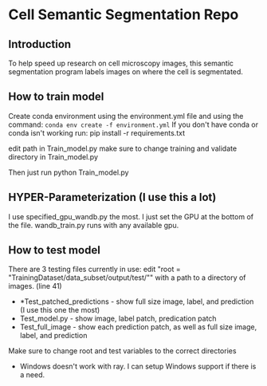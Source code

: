 # Cell Semantic Segmentation Repo
## Introduction
To help speed up research on cell microscopy images, this semantic segmentation program labels images on where the cell is segmentated.

## How to train model
Create conda environment using the environment.yml file and using the command: ```conda env create -f environment.yml```
If you don't have conda or conda isn't working run:
pip install -r requirements.txt

edit path in Train_model.py
make sure to change training and validate directory in Train_model.py

Then just run python Train_model.py

## HYPER-Parameterization (I use this a lot)
I use specified_gpu_wandb.py the most. I just set the GPU at the bottom
of the file. 
wandb_train.py runs with any available gpu.

## How to test model
There are 3 testing files currently in use:
edit "root = "TrainingDataset/data_subset/output/test/"" with a path to
a directory of images. (line 41)

- *Test_patched_predictions - show full size image, label, and prediction (I use this one the most)
- Test_model.py - show image, label patch, predication patch
- Test_full_image - show each prediction patch, as well as full size image, label, and prediction

Make sure to change root and test variables to the correct directories

* Windows doesn't work with ray. I can setup Windows support if there is a need.
